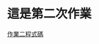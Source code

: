 # 這是第二次作業

[作業二程式碼](https://github.com/RogerShin/Roger_window/blob/main/Homework/issues6/homework.ipynb)